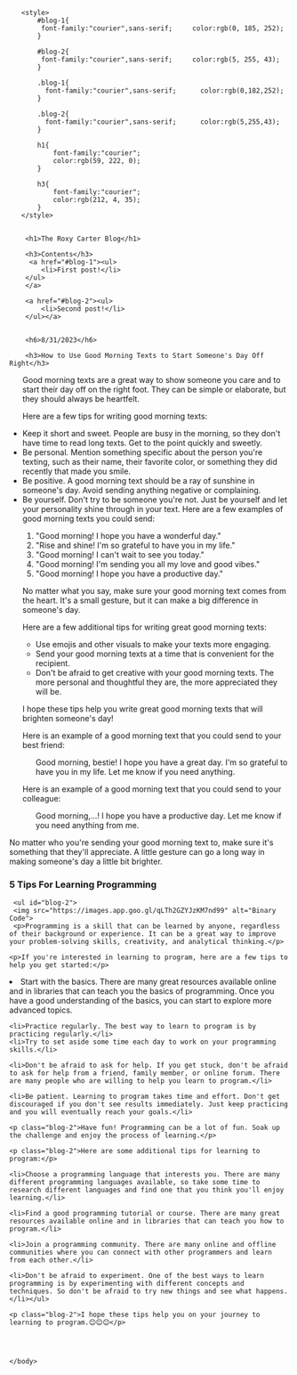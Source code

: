 <!DOCTYPE html>
<html>
    <head>
        <meta charset="utf-8">
        <title>The Roxy Carter Blog</title>
    </head>
    <body>
        
       <style>
           #blog-1{
            font-family:"courier",sans-serif;     color:rgb(0, 185, 252);    
           }
           
           #blog-2{
            font-family:"courier",sans-serif;     color:rgb(5, 255, 43);
           }
           
           .blog-1{
             font-family:"courier",sans-serif;      color:rgb(0,182,252);  
           }
           
           .blog-2{
             font-family:"courier",sans-serif;      color:rgb(5,255,43);     
           }
           
           h1{
               font-family:"courier";
               color:rgb(59, 222, 0);
           }
           
           h3{
               font-family:"courier";
               color:rgb(212, 4, 35);
           }
       </style>
       
      
        <h1>The Roxy Carter Blog</h1>

        <h3>Contents</h3>
         <a href="#blog-1"><ul>
            <li>First post!</li>
        </ul>
        </a>
        
        <a href="#blog-2"><ul>
            <li>Second post!</li>
        </ul></a>
       
        
        <h6>8/31/2023</h6>
        
        <h3>How to Use Good Morning Texts to Start Someone's Day Off Right</h3>

<ul id="blog-1">Good morning texts are a great way to show someone you care and to start their day off on the right foot. They can be simple or elaborate, but they should always be heartfelt.

Here are a few tips for writing good morning texts:

<li>Keep it short and sweet. People are busy in the morning, so they don't have time to read long texts. Get to the point quickly and sweetly.</li>

<li>Be personal. Mention something specific about the person you're texting, such as their name, their favorite color, or something they did recently that made you smile.</li>

<li>Be positive. A good morning text should be a ray of sunshine in someone's day. Avoid sending anything negative or complaining.</li>

<li>Be yourself. Don't try to be someone you're not. Just be yourself and let your personality shine through in your text.
Here are a few examples of good morning texts you could send:</li>

<ol><li>"Good morning! I hope you have a wonderful day."</li>

<li>"Rise and shine! I'm so grateful to have you in my life."</li>

<li>"Good morning! I can't wait to see you today."</li>

<li>"Good morning! I'm sending you all my love and good vibes."</li>

<li>"Good morning! I hope you have a productive day."</li></ol>

No matter what you say, make sure your good morning text comes from the heart. It's a small gesture, but it can make a big difference in someone's day.

Here are a few additional tips for writing great good morning texts:

<ul><li>Use emojis and other visuals to make your texts more engaging.</li>

<li>Send your good morning texts at a time that is convenient for the recipient.</li>

<li>Don't be afraid to get creative with your good morning texts. The more personal and thoughtful they are, the more appreciated they will be.</li></ul>

<p class="1">I hope these tips help you write great good morning texts that will brighten someone's day!</p>

<p class="1">Here is an example of a good morning text that you could send to your best friend:</p>

<ol>Good morning, bestie! I hope you have a great day. I'm so grateful to have you in my life. Let me know if you need anything.</ol>

<p class="blog-1">Here is an example of a good morning text that you could send to your colleague:</p>

<ol>Good morning,...! I hope you have a productive day. Let me know if you need anything from me.</ol></ul>

<p class="blog-1">No matter who you're sending your good morning text to, make sure it's something that they'll appreciate. A little gesture can go a long way in making someone's day a little bit brighter.</p>

<h3>5 Tips For Learning Programming</h3>

     <ul id="blog-2">
     <img src="https://images.app.goo.gl/qLTh2GZYJzKM7nd99" alt="Binary Code">
     <p>Programming is a skill that can be learned by anyone, regardless of their background or experience. It can be a great way to improve your problem-solving skills, creativity, and analytical thinking.</p>
    
    <p>If you're interested in learning to program, here are a few tips to help you get started:</p>
    
   <li>Start with the basics. There are many great resources available online and in libraries that can teach you the basics of programming. Once you have a good understanding of the basics, you can start to explore more advanced topics.</li>
    
    <li>Practice regularly. The best way to learn to program is by practicing regularly.</li>
    <li>Try to set aside some time each day to work on your programming skills.</li>
    
    <li>Don't be afraid to ask for help. If you get stuck, don't be afraid to ask for help from a friend, family member, or online forum. There are many people who are willing to help you learn to program.</li>
    
    <li>Be patient. Learning to program takes time and effort. Don't get discouraged if you don't see results immediately. Just keep practicing and you will eventually reach your goals.</li>
    
    <p class="blog-2">Have fun! Programming can be a lot of fun. Soak up the challenge and enjoy the process of learning.</p>
    
    <p class="blog-2">Here are some additional tips for learning to program:</p>
    
    <li>Choose a programming language that interests you. There are many different programming languages available, so take some time to research different languages and find one that you think you'll enjoy learning.</li>
    
    <li>Find a good programming tutorial or course. There are many great resources available online and in libraries that can teach you how to program.</li>
    
    <li>Join a programming community. There are many online and offline communities where you can connect with other programmers and learn from each other.</li>
    
    <li>Don't be afraid to experiment. One of the best ways to learn programming is by experimenting with different concepts and techniques. So don't be afraid to try new things and see what happens.</li></ul>
    
    <p class="blog-2">I hope these tips help you on your journey to learning to program.😊😊😊</p>


        
        
    </body>
</html>
